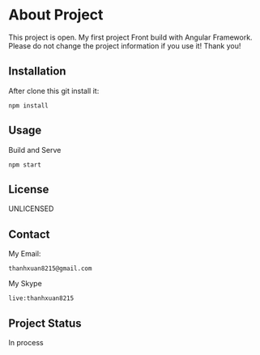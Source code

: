 # About Project
This project is open. My first project Front build with Angular Framework.
Please do not change the project information if you use it! Thank you!

## Installation
After clone this git install it:
```
npm install
```

## Usage
Build and Serve
```
npm start
```
## License
UNLICENSED

## Contact
My Email:
```
thanhxuan8215@gmail.com
```

My Skype
```
live:thanhxuan8215
```
## Project Status
In process
